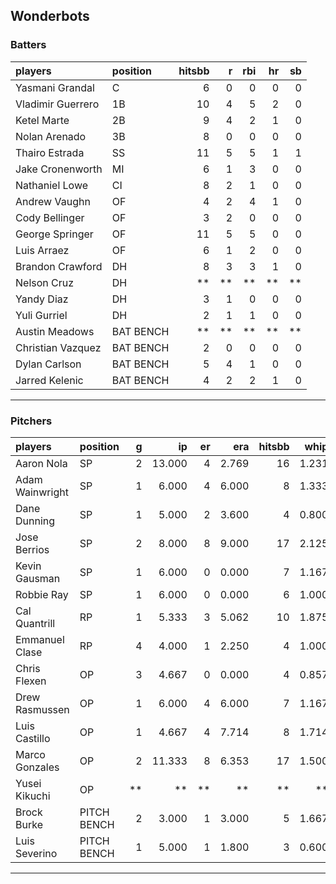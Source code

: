## Wonderbots

### Batters

 
|players           |position  | hitsbb|  r| rbi| hr| sb| 
|:-----------------|:---------|------:|--:|---:|--:|--:| 
|Yasmani Grandal   |C         |      6|  0|   0|  0|  0| 
|Vladimir Guerrero |1B        |     10|  4|   5|  2|  0| 
|Ketel Marte       |2B        |      9|  4|   2|  1|  0| 
|Nolan Arenado     |3B        |      8|  0|   0|  0|  0| 
|Thairo Estrada    |SS        |     11|  5|   5|  1|  1| 
|Jake Cronenworth  |MI        |      6|  1|   3|  0|  0| 
|Nathaniel Lowe    |CI        |      8|  2|   1|  0|  0| 
|Andrew Vaughn     |OF        |      4|  2|   4|  1|  0| 
|Cody Bellinger    |OF        |      3|  2|   0|  0|  0| 
|George Springer   |OF        |     11|  5|   5|  0|  0| 
|Luis Arraez       |OF        |      6|  1|   2|  0|  0| 
|Brandon Crawford  |DH        |      8|  3|   3|  1|  0| 
|Nelson Cruz       |DH        |     **| **|  **| **| **| 
|Yandy Diaz        |DH        |      3|  1|   0|  0|  0| 
|Yuli Gurriel      |DH        |      2|  1|   1|  0|  0| 
|Austin Meadows    |BAT BENCH |     **| **|  **| **| **| 
|Christian Vazquez |BAT BENCH |      2|  0|   0|  0|  0| 
|Dylan Carlson     |BAT BENCH |      5|  4|   1|  0|  0| 
|Jarred Kelenic    |BAT BENCH |      4|  2|   2|  1|  0| 


* * *

### Pitchers

 
|players         |position    |  g|     ip| er|   era| hitsbb|  whip| so|  w| sv| 
|:---------------|:-----------|--:|------:|--:|-----:|------:|-----:|--:|--:|--:| 
|Aaron Nola      |SP          |  2| 13.000|  4| 2.769|     16| 1.231| 16|  1|  0| 
|Adam Wainwright |SP          |  1|  6.000|  4| 6.000|      8| 1.333|  1|  0|  0| 
|Dane Dunning    |SP          |  1|  5.000|  2| 3.600|      4| 0.800|  8|  1|  0| 
|Jose Berrios    |SP          |  2|  8.000|  8| 9.000|     17| 2.125|  4|  1|  0| 
|Kevin Gausman   |SP          |  1|  6.000|  0| 0.000|      7| 1.167|  8|  0|  0| 
|Robbie Ray      |SP          |  1|  6.000|  0| 0.000|      6| 1.000|  7|  0|  0| 
|Cal Quantrill   |RP          |  1|  5.333|  3| 5.062|     10| 1.875|  2|  1|  0| 
|Emmanuel Clase  |RP          |  4|  4.000|  1| 2.250|      4| 1.000|  4|  1|  2| 
|Chris Flexen    |OP          |  3|  4.667|  0| 0.000|      4| 0.857|  3|  0|  0| 
|Drew Rasmussen  |OP          |  1|  6.000|  4| 6.000|      7| 1.167|  3|  0|  0| 
|Luis Castillo   |OP          |  1|  4.667|  4| 7.714|      8| 1.714|  4|  0|  0| 
|Marco Gonzales  |OP          |  2| 11.333|  8| 6.353|     17| 1.500|  6|  0|  0| 
|Yusei Kikuchi   |OP          | **|     **| **|    **|     **|    **| **| **| **| 
|Brock Burke     |PITCH BENCH |  2|  3.000|  1| 3.000|      5| 1.667|  2|  0|  0| 
|Luis Severino   |PITCH BENCH |  1|  5.000|  1| 1.800|      3| 0.600|  6|  1|  0| 


* * *


